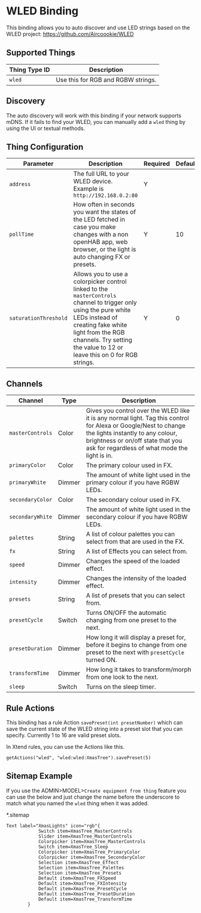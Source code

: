 # WLED Binding

This binding allows you to auto discover and use LED strings based on the WLED project:
<https://github.com/Aircoookie/WLED>

## Supported Things

| Thing Type ID | Description |
|-|-|
| `wled` | Use this for RGB and RGBW strings. |

## Discovery

The auto discovery will work with this binding if your network supports mDNS.
If it fails to find your WLED, you can manually add a `wled` thing by using the UI or textual methods.

## Thing Configuration

| Parameter | Description | Required | Default |
|-|-|-|-|
| `address`| The full URL to your WLED device. Example is `http://192.168.0.2:80` | Y | |
| `pollTime`| How often in seconds you want the states of the LED fetched in case you make changes with a non openHAB app, web browser, or the light is auto changing FX or presets. | Y | 10 |
| `saturationThreshold` | Allows you to use a colorpicker control linked to the `masterControls` channel to trigger only using the pure white LEDs instead of creating fake white light from the RGB channels. Try setting the value to 12 or leave this on 0 for RGB strings. | Y | 0 |

## Channels

| Channel | Type | Description |
|-|-|-|
| `masterControls` | Color | Gives you control over the WLED like it is any normal light. Tag this control for Alexa or Google/Nest to change the lights instantly to any colour, brightness or on/off state that you ask for regardless of what mode the light is in. |
| `primaryColor` | Color | The primary colour used in FX. |
| `primaryWhite` | Dimmer | The amount of white light used in the primary colour if you have RGBW LEDs. |
| `secondaryColor` | Color | The secondary colour used in FX. |
| `secondaryWhite` | Dimmer | The amount of white light used in the secondary colour if you have RGBW LEDs. |
| `palettes` | String | A list of colour palettes you can select from that are used in the FX. |
| `fx` | String |  A list of Effects you can select from. |
| `speed` | Dimmer | Changes the speed of the loaded effect. |
| `intensity` | Dimmer | Changes the intensity of the loaded effect. |
| `presets` | String |  A list of presets that you can select from.  |
| `presetCycle` | Switch | Turns ON/OFF the automatic changing from one preset to the next. |
| `presetDuration` | Dimmer | How long it will display a preset for, before it begins to change from one preset to the next with `presetCycle` turned ON. |
| `transformTime` | Dimmer | How long it takes to transform/morph from one look to the next. |
| `sleep` | Switch | Turns on the sleep timer. |

## Rule Actions

This binding has a rule Action `savePreset(int presetNumber)` which can save the current state of the WLED string into a preset slot that you can specify.
Currently 1 to 16 are valid preset slots.

In Xtend rules, you can use the Actions like this.

```
getActions("wled", "wled:wled:XmasTree").savePreset(5)
```

## Sitemap Example

If you use the ADMIN>MODEL>`Create equipment from thing` feature you can use the below and just change the name before the underscore to match what you named the `wled` thing when it was added.

*.sitemap

```
Text label="XmasLights" icon="rgb"{
            Switch item=XmasTree_MasterControls
            Slider item=XmasTree_MasterControls
            Colorpicker item=XmasTree_MasterControls
            Switch item=XmasTree_Sleep
            Colorpicker item=XmasTree_PrimaryColor
            Colorpicker item=XmasTree_SecondaryColor
            Selection item=XmasTree_Effect
            Selection item=XmasTree_Palettes
            Selection item=XmasTree_Presets
            Default item=XmasTree_FXSpeed
            Default item=XmasTree_FXIntensity
            Default item=XmasTree_PresetCycle
            Default item=XmasTree_PresetDuration
            Default item=XmasTree_TransformTime
        }
        
```

